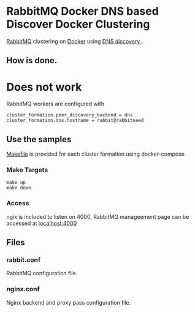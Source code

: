 # RabbitMQ Docker DNS based Discover Docker Clustering
[RabbitMQ](https://www.rabbitmq.com/) clustering on [Docker](https://www.docker.com/) using [DNS discovery ](https://www.rabbitmq.com/cluster-formation.html#peer-discovery-dns).

## How is done.
# Does not work
RabbitMQ workers are configured with  

```
cluster_formation.peer_discovery_backend = dns
cluster_formation.dns.hostname = rabbit@rabbitseed
```

## Use the samples
[Makefile](Makefile) is provided for each cluster formation using docker-compose

### Make Targets

    make up
    make down

### Access
ngix is included to listen on 4000, RabbitMQ manageement page can be accessed at [localhost:4000](localhost:4000)

## Files
### rabbit.conf
RabbitMQ configuration file.
### nginx.conf
Nginx backend and proxy pass configuration file.